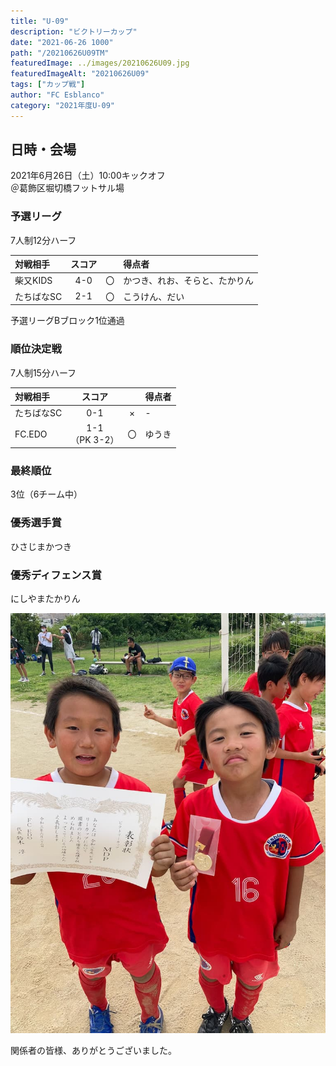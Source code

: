 ```yaml
---
title: "U-09"
description: "ビクトリーカップ"
date: "2021-06-26 1000"
path: "/20210626U09TM"
featuredImage: ../images/20210626U09.jpg
featuredImageAlt: "20210626U09"
tags: ["カップ戦"]
author: "FC Esblanco"
category: "2021年度U-09"
---
```


## 日時・会場

2021年6月26日（土）10:00キックオフ　<br>
＠葛飾区堀切橋フットサル場

### 予選リーグ　

7人制12分ハーフ

| 対戦相手| スコア |   | 得点者  |
|:----|:------:|:-:|:--------|
| 柴又KIDS| 4-0 | 〇 |かつき、れお、そらと、たかりん|
| たちばなSC| 2-1 | 〇 |こうけん、だい|

予選リーグBブロック1位通過


### 順位決定戦　

7人制15分ハーフ

| 対戦相手| スコア |   | 得点者  |
|:----|:------:|:-:|:--------|
| たちばなSC| 0-1 | × |-|
| FC.EDO| 1-1<br>（PK 3-2） | 〇 |ゆうき|

### 最終順位

3位（6チーム中）　

### 優秀選手賞

ひさじまかつき

### 優秀ディフェンス賞

にしやまたかりん

![20210626U09](../images/20210626U09b.jpg "cup")


<script src="https://adm.shinobi.jp/s/f9835040bccb6582c56df68b8f5ecca7"></script>

関係者の皆様、ありがとうございました。
